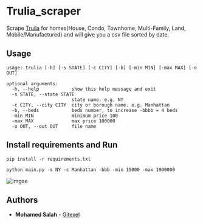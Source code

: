 # Trulia_scraper
Scrape [Truila](https://www.trulia.com/) for homes(House, Condo, Townhome, Multi-Family, Land, Mobile/Manufactured) and will give you a csv file sorted by date.

Usage
-----

````
usage: trulia [-h] [-s STATE] [-c CITY] [-b] [-min MIN] [-max MAX] [-o OUT]

optional arguments:
  -h, --help            show this help message and exit
  -s STATE, --state STATE
                        state name. e.g. NY
  -c CITY, --city CITY  city or borough name. e.g. Manhattan
  -b, --beds            beds number, to increase -bbbb = 4 beds
  -min MIN              minimum price 100
  -max MAX              max price 100000
  -o OUT, --out OUT     file name
````

Install requirements and Run
----------------------------

````
pip install -r requirements.txt

python main.py -s NY -c Manhattan -bbb -min 15000 -max 1900000
````

![imgae](https://user-images.githubusercontent.com/14273726/46585556-ba91cd00-ca72-11e8-9b5c-39ab71d905b8.gif)

## Authors

* **Mohamed Salah** - [Gitexel](https://github.com/gitexel)
